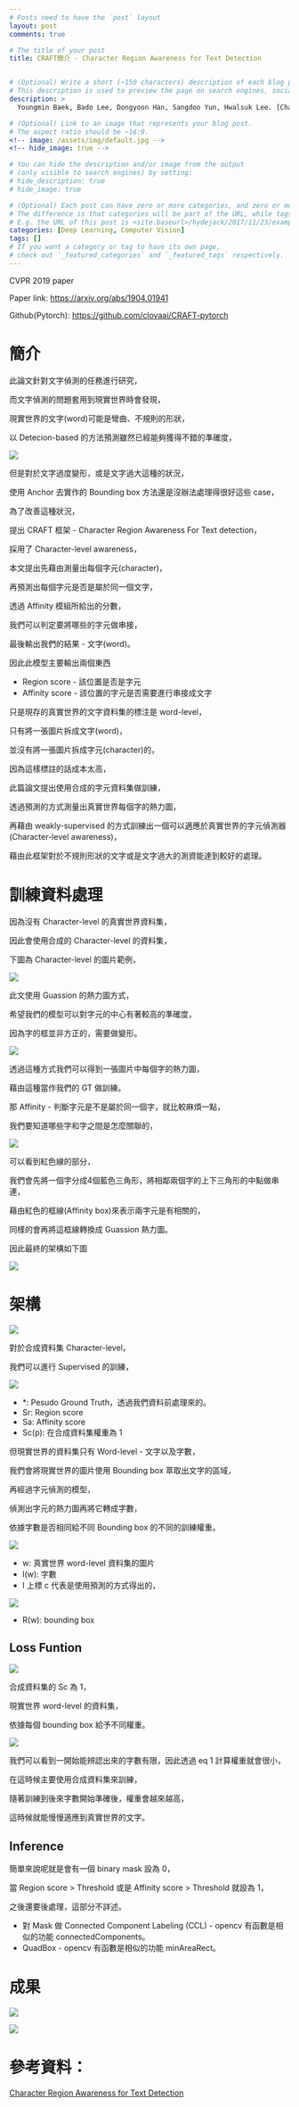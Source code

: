 ```yaml
---
# Posts need to have the `post` layout
layout: post
comments: true

# The title of your post
title: CRAFT簡介 - Character Region Awareness for Text Detection


# (Optional) Write a short (~150 characters) description of each blog post.
# This description is used to preview the page on search engines, social media, etc.
description: >
  Youngmin Baek, Bado Lee, Dongyoon Han, Sangdoo Yun, Hwalsuk Lee. [Character Region Awareness for Text Detection](https://arxiv.org/abs/1904.01941). In CVPR'19.

# (Optional) Link to an image that represents your blog post.
# The aspect ratio should be ~16:9.
<!-- image: /assets/img/default.jpg -->
<!-- hide_image: true -->

# You can hide the description and/or image from the output
# (only visible to search engines) by setting:
# hide_description: true
# hide_image: true

# (Optional) Each post can have zero or more categories, and zero or more tags.
# The difference is that categories will be part of the URL, while tags will not.
# E.g. the URL of this post is <site.baseurl>/hydejack/2017/11/23/example-content/
categories: [Deep Learning, Computer Vision]
tags: []
# If you want a category or tag to have its own page,
# check out `_featured_categories` and `_featured_tags` respectively.
---
```

CVPR 2019 paper

Paper link: https://arxiv.org/abs/1904.01941

Github(Pytorch): https://github.com/clovaai/CRAFT-pytorch

# 簡介

此論文針對文字偵測的任務進行研究，

而文字偵測的問題套用到現實世界時會發現，

現實世界的文字(word)可能是彎曲、不規則的形狀，

以 Detecion-based 的方法預測雖然已經能夠獲得不錯的準確度，

![](/assets/img/2019-07-21-Text-Detection-CRAFT/fig1.png)

但是對於文字過度變形，或是文字過大這種的狀況，

使用 Anchor 去實作的 Bounding box 方法還是沒辦法處理得很好這些 case，

為了改善這種狀況，

提出 CRAFT 框架 - Character Region Awareness For Text detection，

採用了 Character-level awareness，

本文提出先藉由測量出每個字元(character)，

再預測出每個字元是否是屬於同一個文字，

透過 Affinity 模組所給出的分數，

我們可以判定要將哪些的字元做串接，

最後輸出我們的結果 - 文字(word)。

因此此模型主要輸出兩個東西
- Region score - 該位置是否是字元
- Affinity score - 該位置的字元是否需要進行串接成文字

只是現存的真實世界的文字資料集的標注是 word-level，

只有將一張圖片拆成文字(word)，

並沒有將一張圖片拆成字元(character)的，

因為這樣標註的話成本太高，

此篇論文提出使用合成的字元資料集做訓練，

透過預測的方式測量出真實世界每個字的熱力圖，

再藉由 weakly-supervised 的方式訓練出一個可以適應於真實世界的字元偵測器(Character-level awareness)，

藉由此框架對於不規則形狀的文字或是文字過大的測資能達到較好的處理。

# 訓練資料處理

因為沒有 Character-level 的真實世界資料集，

因此會使用合成的 Character-level 的資料集，

下圖為 Character-level 的圖片範例，

![](/assets/img/2019-07-21-Text-Detection-CRAFT/character_box.png)

此文使用 Guassion 的熱力圖方式，

希望我們的模型可以對字元的中心有著較高的準確度，

因為字的框並非方正的，需要做變形。

![](/assets/img/2019-07-21-Text-Detection-CRAFT/score_generation.png)

透過這種方式我們可以得到一張圖片中每個字的熱力圖，

藉由這種當作我們的 GT 做訓練。

那 Affinity - 判斷字元是不是屬於同一個字，就比較麻煩一點，

我們要知道哪些字和字之間是怎麼關聯的，

![](/assets/img/2019-07-21-Text-Detection-CRAFT/affinity_box.png)

可以看到紅色線的部分，

我們會先將一個字分成4個藍色三角形，將相鄰兩個字的上下三角形的中點做串連，

藉由紅色的框線(Affinity box)來表示兩字元是有相關的，

同樣的會再將這框線轉換成 Guassion 熱力圖。

因此最終的架構如下圖

![](/assets/img/2019-07-21-Text-Detection-CRAFT/fig3.png)

# 架構

![](/assets/img/2019-07-21-Text-Detection-CRAFT/fig4.png)

對於合成資料集 Character-level，

我們可以進行 Supervised 的訓練，

![](/assets/img/2019-07-21-Text-Detection-CRAFT/eq3.png)
- *: Pesudo Ground Truth，透過我們資料前處理來的。
- Sr: Region score
- Sa: Affinity score
- Sc(p): 在合成資料集權重為 1

但現實世界的資料集只有 Word-level - 文字以及字數，

我們會將現實世界的圖片使用 Bounding box 萃取出文字的區域，

再經過字元偵測的模型，

偵測出字元的熱力圖再將它轉成字數，

依據字數是否相同給不同 Bounding box 的不同的訓練權重。

![](/assets/img/2019-07-21-Text-Detection-CRAFT/eq1.png)
- w: 真實世界 word-level 資料集的圖片
- l(w): 字數
- l 上標 c 代表是使用預測的方式得出的，

![](/assets/img/2019-07-21-Text-Detection-CRAFT/eq2.png)
- R(w): bounding box

## Loss Funtion

![](/assets/img/2019-07-21-Text-Detection-CRAFT/eq3.png)

合成資料集的 Sc 為 1，

現實世界 word-level 的資料集，

依據每個 bounding box 給予不同權重。

![](/assets/img/2019-07-21-Text-Detection-CRAFT/fig5.png)

我們可以看到一開始能辨認出來的字數有限，因此透過 eq 1 計算權重就會很小，

在這時候主要使用合成資料集來訓練，

隨著訓練到後來字數開始準確後，權重會越來越高，

這時候就能慢慢適應到真實世界的文字。

## Inference

簡單來說呢就是會有一個 binary mask 設為 0，

當 Region score > Threshold 或是 Affinity score > Threshold 就設為 1，

之後還要後處理，這部分不詳述。

- 對 Mask 做 Connected Component Labeling (CCL) - opencv 有函數是相似的功能 connectedComponents。
- QuadBox - opencv 有函數是相似的功能 minAreaRect。

# 成果

![](/assets/img/2019-07-21-Text-Detection-CRAFT/table1.png)

![](/assets/img/2019-07-21-Text-Detection-CRAFT/fig8.png)


# 參考資料：

[Character Region Awareness for Text Detection]

[Character Region Awareness for Text Detection]:https://arxiv.org/abs/1904.01941

